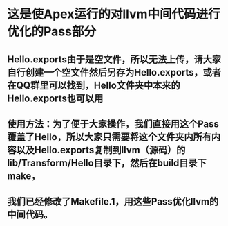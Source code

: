 # 这是使Apex运行的对llvm中间代码进行优化的Pass部分
## Hello.exports由于是空文件，所以无法上传，请大家自行创建一个空文件然后另存为Hello.exports，或者在QQ群里可以找到，Hello文件夹中本来的Hello.exports也可以用
## 使用方法：为了便于大家操作，我们直接用这个Pass覆盖了Hello，所以大家只需要将这个文件夹内所有内容以及Hello.exports复制到llvm（源码）的lib/Transform/Hello目录下，然后在build目录下make，
## 我们已经修改了Makefile.1，用这些Pass优化llvm的中间代码。
